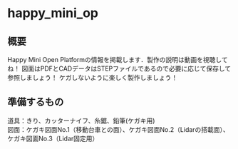 # happy_mini_op
## 概要
Happy Mini Open Platformの情報を掲載します．製作の説明は動画を視聴してね！
図面はPDFとCADデータはSTEPファイルであるので必要に応じて保存して参照しましょう！
ケガしないように楽しく製作しましょう！
## 準備するもの
道具：きり、カッターナイフ、糸鋸、鉛筆(ケガキ用)  
図面：ケガキ図面No.1（移動台車との面）、ケガキ図面No.2（Lidarの搭載面）、ケガキ図面No.3（Lidar固定用）
